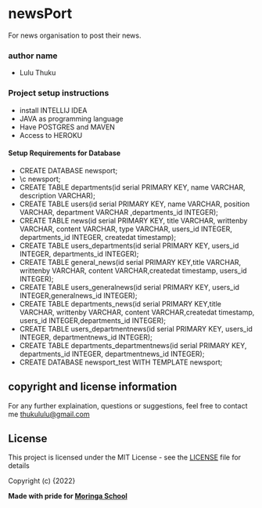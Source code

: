 # newsPort
For news organisation to post their news.

### author name
* Lulu Thuku

### Project setup instructions
* install INTELLIJ IDEA
* JAVA as programming language
* Have POSTGRES and MAVEN
* Access to HEROKU

#### Setup Requirements for Database
* CREATE DATABASE newsport;
* \c newsport;
* CREATE TABLE departments(id serial PRIMARY KEY, name VARCHAR, description VARCHAR);
* CREATE TABLE users(id serial PRIMARY KEY, name VARCHAR, position VARCHAR, department VARCHAR ,departments_id INTEGER);
* CREATE TABLE news(id serial PRIMARY KEY, title VARCHAR, writtenby VARCHAR, content VARCHAR, type VARCHAR, users_id INTEGER, departments_id INTEGER, createdat timestamp);
* CREATE TABLE users_departments(id serial PRIMARY KEY, users_id INTEGER, departments_id INTEGER);
* CREATE TABLE general_news(id serial PRIMARY KEY,title VARCHAR, writtenby VARCHAR, content VARCHAR,createdat timestamp, users_id INTEGER);
* CREATE TABLE users_generalnews(id serial PRIMARY KEY, users_id INTEGER,generalnews_id INTEGER);
* CREATE TABLE departments_news(id serial PRIMARY KEY,title VARCHAR, writtenby VARCHAR, content VARCHAR,createdat timestamp, users_id INTEGER,departments_id INTEGER);
* CREATE TABLE users_departmentnews(id serial PRIMARY KEY, users_id INTEGER, departmentnews_id INTEGER);
* CREATE TABLE departments_departmentnews(id serial PRIMARY KEY, departments_id INTEGER, departmentnews_id INTEGER);
* CREATE DATABASE newsport_test WITH TEMPLATE newsport;

## copyright and license information
For any further explaination, questions or suggestions, feel free to contact me thukululu@gmail.com

## License

This project is licensed under the MIT License - see the [LICENSE](LICENSE) file for details

Copyright (c) {2022} 

**Made with pride for <a href="https://moringaschool.com" target="_blank"> Moringa School</a>**
